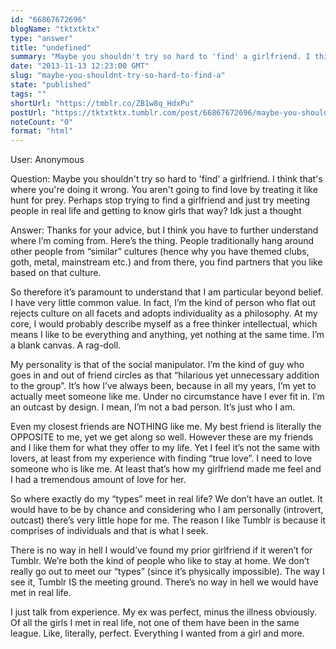 ```yaml
---
id: "66867672696"
blogName: "tktxtktx"
type: "answer"
title: "undefined"
summary: "Maybe you shouldn't try so hard to 'find' a girlfriend. I think that's where you're doing it wrong. You aren't going to find..."
date: "2013-11-13 12:23:00 GMT"
slug: "maybe-you-shouldnt-try-so-hard-to-find-a"
state: "published"
tags: ""
shortUrl: "https://tmblr.co/ZB1w8q_HdxPu"
postUrl: "https://tktxtktx.tumblr.com/post/66867672696/maybe-you-shouldnt-try-so-hard-to-find-a"
noteCount: "0"
format: "html"
---
```


User: Anonymous

Question: Maybe you shouldn't try so hard to 'find' a girlfriend. I think that's where you're doing it wrong. You aren't going to find love by treating it like hunt for prey. Perhaps stop trying to find a girlfriend and just try meeting people in real life and getting to know girls that way? Idk just a thought

Answer: Thanks for your advice, but I think you have to further understand where I’m coming from. Here’s the thing. People traditionally hang around other people from “similar” cultures (hence why you have themed clubs, goth, metal, mainstream etc.) and from there, you find partners that you like based on that culture. 

So therefore it’s paramount to understand that I am particular beyond belief. I have very little common value. In fact, I’m the kind of person who flat out rejects culture on all facets and adopts individuality as a philosophy. At my core, I would probably describe myself as a free thinker intellectual, which means I like to be everything and anything, yet nothing at the same time. I’m a blank canvas. A rag-doll.

My personality is that of the social manipulator. I’m the kind of guy who goes in and out of friend circles as that “hilarious yet unnecessary addition to the group”. It’s how I’ve always been, because in all my years, I’m yet to actually meet someone like me. Under no circumstance have I ever fit in. I’m an outcast by design. I mean, I’m not a bad person. It’s just who I am.

Even my closest friends are NOTHING like me. My best friend is literally the OPPOSITE to me, yet we get along so well. However these are my friends and I like them for what they offer to my life. Yet I feel it’s not the same with lovers, at least from my experience with finding “true love”. I need to love someone who is like me. At least that’s how my girlfriend made me feel and I had a tremendous amount of love for her. 

So where exactly do my “types” meet in real life? We don’t have an outlet. It would have to be by chance and considering who I am personally (introvert, outcast) there’s very little hope for me. The reason I like Tumblr is because it comprises of individuals and that is what I seek. 

There is no way in hell I would’ve found my prior girlfriend if it weren’t for Tumblr. We’re both the kind of people who like to stay at home. We don’t really go out to meet our “types” (since it’s physically impossible). The way I see it, Tumblr IS the meeting ground. There’s no way in hell we would have met in real life.

I just talk from experience. My ex was perfect, minus the illness obviously. Of all the girls I met in real life, not one of them have been in the same league. Like, literally, perfect. Everything I wanted from a girl and more.

